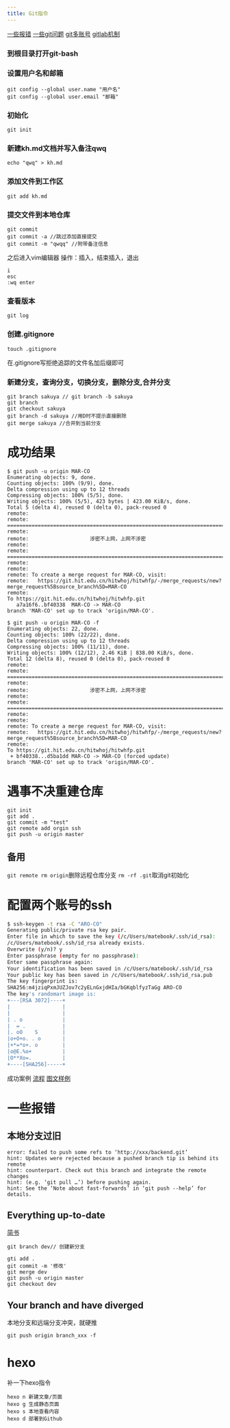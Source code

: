 ```yaml
---
title: Git指令
---
```

[一些报错](https://zhuanlan.zhihu.com/p/435185713)
[一些git问题](https://zhuanlan.zhihu.com/p/423632361)
[git多账号](https://blog.csdn.net/weixin_42139800/article/details/122100628)
[gitlab机制](http://www.360doc.com/content/17/0811/18/46248428_678467141.shtml)
### 到根目录打开git-bash
### 设置用户名和邮箱
```
git config --global user.name "用户名"
git config --global user.email "邮箱"
```
### 初始化
```
git init
```
### 新建kh.md文档并写入备注qwq
```
echo "qwq" > kh.md
```
### 添加文件到工作区
```
git add kh.md
```
### 提交文件到本地仓库
```
git commit
git commit -a //跳过添加直接提交
git commit -m "qwqq" //附带备注信息
```
之后进入vim编辑器
操作：插入，结束插入，退出
```
i
esc
:wq enter
```
### 查看版本
```
git log
```
### 创建.gitignore
```
touch .gitignore
```
在.gitignore写拒绝追踪的文件名加后缀即可
### 新建分支，查询分支，切换分支，删除分支,合并分支
```
git branch sakuya // git branch -b sakuya
git branch
git checkout sakuya
git branch -d sakuya //用D时不提示直接删除
git merge sakuya //合并到当前分支
```
# 成功结果
```shell
$ git push -u origin MAR-CO
Enumerating objects: 9, done.
Counting objects: 100% (9/9), done.
Delta compression using up to 12 threads
Compressing objects: 100% (5/5), done.
Writing objects: 100% (5/5), 423 bytes | 423.00 KiB/s, done.
Total 5 (delta 4), reused 0 (delta 0), pack-reused 0
remote:
remote: ========================================================================
remote:
remote:                    涉密不上网，上网不涉密
remote:
remote: ========================================================================
remote:
remote:
remote: To create a merge request for MAR-CO, visit:
remote:   https://git.hit.edu.cn/hitwhoj/hitwhfp/-/merge_requests/new?merge_request%5Bsource_branch%5D=MAR-CO
remote:
To https://git.hit.edu.cn/hitwhoj/hitwhfp.git
   a7a16f6..bf40338  MAR-CO -> MAR-CO
branch 'MAR-CO' set up to track 'origin/MAR-CO'.

$ git push -u origin MAR-CO -f
Enumerating objects: 22, done.
Counting objects: 100% (22/22), done.
Delta compression using up to 12 threads
Compressing objects: 100% (11/11), done.
Writing objects: 100% (12/12), 2.46 KiB | 838.00 KiB/s, done.
Total 12 (delta 8), reused 0 (delta 0), pack-reused 0
remote:
remote: ========================================================================
remote:
remote:                    涉密不上网，上网不涉密
remote:
remote: ========================================================================
remote:
remote:
remote: To create a merge request for MAR-CO, visit:
remote:   https://git.hit.edu.cn/hitwhoj/hitwhfp/-/merge_requests/new?merge_request%5Bsource_branch%5D=MAR-CO
remote:
To https://git.hit.edu.cn/hitwhoj/hitwhfp.git
 + bf40338...d5ba1dd MAR-CO -> MAR-CO (forced update)
branch 'MAR-CO' set up to track 'origin/MAR-CO'.

```
# 遇事不决重建仓库
```
git init
git add .
git commit -m "test"
git remote add orgin ssh
git push -u origin master
```
## 备用
``git remote rm origin``删除远程仓库分支
``rm -rf .git``取消git初始化
# 配置两个账号的ssh
```bash
$ ssh-keygen -t rsa -C "ARO-CO"
Generating public/private rsa key pair.
Enter file in which to save the key (/c/Users/matebook/.ssh/id_rsa):
/c/Users/matebook/.ssh/id_rsa already exists.
Overwrite (y/n)? y
Enter passphrase (empty for no passphrase):
Enter same passphrase again:
Your identification has been saved in /c/Users/matebook/.ssh/id_rsa
Your public key has been saved in /c/Users/matebook/.ssh/id_rsa.pub
The key fingerprint is:
SHA256:m4jziqPxmJUZJov7c2yELnGxjdHIa/bGKqblfyzTaGg ARO-CO
The key's randomart image is:
+---[RSA 3072]----+
|                 |
|                 |
| . o             |
|  = .            |
|. oO    S        |
|o+O+o. . o       |
|+*=*o+. o        |
|o@E.%o+          |
|O**Xo=.          |
+----[SHA256]-----+

```
成功案例
[流程](https://zhuanlan.zhihu.com/p/423632361)
[图文样例](https://www.likecs.com/show-204219700.html#sc=400)
# 一些报错
## 本地分支过旧
```
error: failed to push some refs to ‘http://xxx/backend.git’
hint: Updates were rejected because a pushed branch tip is behind its remote
hint: counterpart. Check out this branch and integrate the remote changes
hint: (e.g. ‘git pull …’) before pushing again.
hint: See the ‘Note about fast-forwards’ in ‘git push --help’ for details.
```
## Everything up-to-date
[简书](https://www.jianshu.com/p/26f4dcfaea8e)
```
git branch dev// 创建新分支

gti add .
git commit -m '修改'
git merge dev
git push -u origin master
git checkout dev
```
## Your branch and have diverged
本地分支和远端分支冲突，就硬推
```
git push origin branch_xxx -f
```
# hexo
补一下hexo指令
```
hexo n 新建文章/页面
hexo g 生成静态页面
hexo s 本地查看内容
hexo d 部署到Github
```
